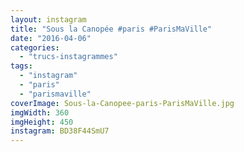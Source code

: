 ```yaml
---
layout: instagram
title: "Sous la Canopée #paris #ParisMaVille"
date: "2016-04-06"
categories: 
  - "trucs-instagrammes"
tags: 
  - "instagram"
  - "paris"
  - "parismaville"
coverImage: Sous-la-Canopee-paris-ParisMaVille.jpg
imgWidth: 360
imgHeight: 450
instagram: BD38F44SmU7
---
```

